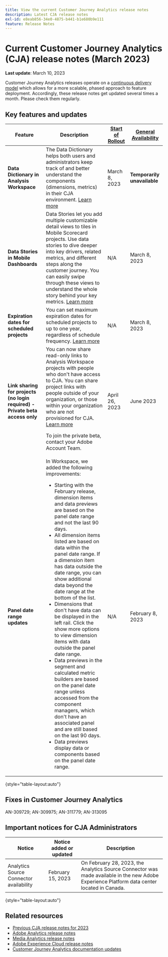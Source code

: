 ```yaml
---
title: View the current Customer Journey Analytics release notes
description: Latest CJA release notes
exl-id: e8eab856-34e0-4875-b441-b1e680b9e111
feature: Release Notes
---
```

# Current Customer Journey Analytics (CJA) release notes (March 2023)

**Last update**: March 10, 2023

Customer Journey Analytics releases operate on a [continuous delivery model](releases.md) which allows for a more scalable, phased approach to feature deployment. Accordingly, these release notes get updated several times a month. Please check them regularly.

## Key features and updates

| Feature | Description | [Start of Rollout](/help/release-notes/releases.md) | [General Availability](/help/release-notes/releases.md) |
| ----------- | ---------- | ----- | --- |
| **Data Dictionary in Analysis Workspace** | The Data Dictionary helps both users and administrators keep track of and better understand the components (dimensions, metrics) in their CJA environment. [Learn more](/help/components/data-dictionary/data-dictionary-overview.md) | March 8, 2023 | **Temporarily unavailable** |
| **Data Stories in Mobile Dashboards** | Data Stories let you add multiple customizable detail views to tiles in Mobile Scorecard projects. Use data stories to dive deeper into key drivers, related metrics, and different steps along the customer journey. You can easily swipe through these views to understand the whole story behind your key metrics. [Learn more](/help/mobile-app/create-scorecard.md#create-data-story) | N/A | March 8, 2023 |
| **Expiration dates for scheduled projects** |  You can set maximum expiration dates for scheduled projects to up to one year, regardless of schedule frequency. [Learn more](/help/analysis-workspace/curate-share/t-schedule-report.md) |  N/A |  March 8, 2023 |
| **Link sharing for projects (no login required) - Private beta access only** | You can now share read-only links to Analysis Workspace projects with people who don't have access to CJA. You can share project links with people outside of your organization, or those within your organization who are not provisioned for CJA. [Learn more](/help/analysis-workspace/curate-share/share-projects.md)<p>To join the private beta, contact your Adobe Account Team. | April 26, 2023 | June 2023 |
| **Panel date range updates** |  In Workspace, we added the following improvements:<ul><li>Starting with the February release, dimension items and data previews are based on the panel date range and not the last 90 days. </li><li>All dimension items listed are based on data within the panel date range. If a dimension item has data outside the date range, you can show additional data beyond the date range at the bottom of the list.</li><li>Dimensions that don't have data can be displayed in the left rail. Click the show more options to view dimension items with data outside the panel date range.</li><li>Data previews in the segment and calculated metric builders are based on the panel date range unless accessed from the component managers, which don't have an associated panel and are still based on the last 90 days.</li><li>Data previews display data or components based on the panel date range.</li></ul>| N/A | February 8, 2023 |

{style="table-layout:auto"}
  
## Fixes in Customer Journey Analytics

AN-309729; AN-309975; AN-311779; AN-313095

## Important notices for CJA Administrators

| Notice | Notice added or updated | Description |
| --- | --- | --- |
| Analytics Source Connector availability | February 15, 2023 |  On February 28, 2023, the Analytics Source Connector was made available in the new Adobe Experience Platform data center located in Canada. |

{style="table-layout:auto"}

## Related resources

* [Previous CJA release notes for 2023](/help/release-notes/2023.md)
* [Adobe Analytics release notes](https://experienceleague.adobe.com/docs/analytics/release-notes/latest.html?lang=en)
* [Media Analytics release notes](https://experienceleague.adobe.com/docs/media-analytics/using/additional-resources/release-notes.html)
* [Adobe Experience Cloud release notes](https://experienceleague.adobe.com/docs/release-notes/experience-cloud/current.html)
* [Customer Journey Analytics documentation updates](/help/release-notes/doc-changes.md)
